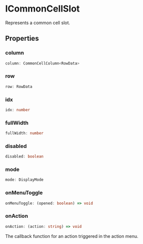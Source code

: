 # ICommonCellSlot

Represents a common cell slot.

## Properties

### column

```ts
column: CommonCellColumn<RowData>
```

### row

```ts
row: RowData
```

### idx

```ts
idx: number
```

### fullWidth

```ts
fullWidth: number
```

### disabled

```ts
disabled: boolean
```

### mode

```ts
mode: DisplayMode
```

### onMenuToggle

```ts
onMenuToggle: (opened: boolean) => void
```

### onAction

```ts
onAction: (action: string) => void
```

The callback function for an action triggered in the action menu.
